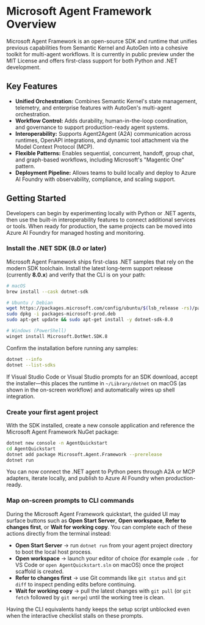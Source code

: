# Microsoft Agent Framework Overview

Microsoft Agent Framework is an open-source SDK and runtime that unifies previous capabilities from Semantic Kernel and AutoGen into a cohesive toolkit for multi-agent workflows. It is currently in public preview under the MIT License and offers first-class support for both Python and .NET development.

## Key Features
- **Unified Orchestration:** Combines Semantic Kernel's state management, telemetry, and enterprise features with AutoGen's multi-agent orchestration.
- **Workflow Control:** Adds durability, human-in-the-loop coordination, and governance to support production-ready agent systems.
- **Interoperability:** Supports Agent2Agent (A2A) communication across runtimes, OpenAPI integrations, and dynamic tool attachment via the Model Context Protocol (MCP).
- **Flexible Patterns:** Enables sequential, concurrent, handoff, group chat, and graph-based workflows, including Microsoft's "Magentic One" pattern.
- **Deployment Pipeline:** Allows teams to build locally and deploy to Azure AI Foundry with observability, compliance, and scaling support.

## Getting Started
Developers can begin by experimenting locally with Python or .NET agents, then use the built-in interoperability features to connect additional services or tools. When ready for production, the same projects can be moved into Azure AI Foundry for managed hosting and monitoring.

### Install the .NET SDK (8.0 or later)
Microsoft Agent Framework ships first-class .NET samples that rely on the modern SDK toolchain. Install the latest long-term support release (currently **8.0.x**) and verify that the CLI is on your path:

```bash
# macOS
brew install --cask dotnet-sdk

# Ubuntu / Debian
wget https://packages.microsoft.com/config/ubuntu/$(lsb_release -rs)/packages-microsoft-prod.deb
sudo dpkg -i packages-microsoft-prod.deb
sudo apt-get update && sudo apt-get install -y dotnet-sdk-8.0

# Windows (PowerShell)
winget install Microsoft.DotNet.SDK.8
```

Confirm the installation before running any samples:

```bash
dotnet --info
dotnet --list-sdks
```

If Visual Studio Code or Visual Studio prompts for an SDK download, accept the installer—this places the runtime in `~/Library/dotnet` on macOS (as shown in the on-screen workflow) and automatically wires up shell integration.

### Create your first agent project
With the SDK installed, create a new console application and reference the Microsoft Agent Framework NuGet package:

```bash
dotnet new console -n AgentQuickstart
cd AgentQuickstart
dotnet add package Microsoft.Agent.Framework --prerelease
dotnet run
```

You can now connect the .NET agent to Python peers through A2A or MCP adapters, iterate locally, and publish to Azure AI Foundry when production-ready.

### Map on-screen prompts to CLI commands
During the Microsoft Agent Framework quickstart, the guided UI may surface buttons such as **Open Start Server**, **Open workspace**, **Refer to changes first**, or **Wait for working copy**. You can complete each of these actions directly from the terminal instead:

- **Open Start Server** → run `dotnet run` from your agent project directory to boot the local host process.
- **Open workspace** → launch your editor of choice (for example `code .` for VS Code or `open AgentQuickstart.sln` on macOS) once the project scaffold is created.
- **Refer to changes first** → use Git commands like `git status` and `git diff` to inspect pending edits before continuing.
- **Wait for working copy** → pull the latest changes with `git pull` (or `git fetch` followed by `git merge`) until the working tree is clean.

Having the CLI equivalents handy keeps the setup script unblocked even when the interactive checklist stalls on these prompts.
